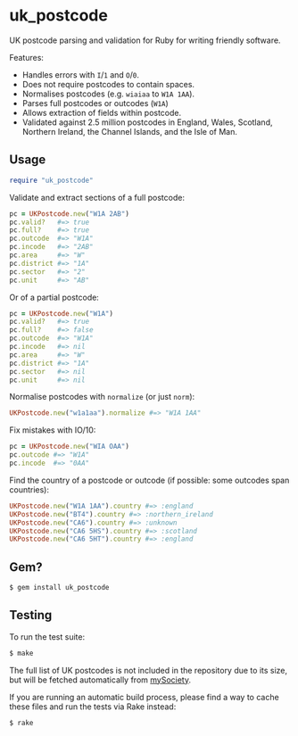 # uk_postcode

UK postcode parsing and validation for Ruby for writing friendly software.

Features:

* Handles errors with `I`/`1` and `O`/`0`.
* Does not require postcodes to contain spaces.
* Normalises postcodes (e.g. `wiaiaa` to `W1A 1AA`).
* Parses full postcodes or outcodes (`W1A`)
* Allows extraction of fields within postcode.
* Validated against 2.5 million postcodes in England, Wales, Scotland, Northern
  Ireland, the Channel Islands, and the Isle of Man.

## Usage

```ruby
require "uk_postcode"
```

Validate and extract sections of a full postcode:

```ruby
pc = UKPostcode.new("W1A 2AB")
pc.valid?   #=> true
pc.full?    #=> true
pc.outcode  #=> "W1A"
pc.incode   #=> "2AB"
pc.area     #=> "W"
pc.district #=> "1A"
pc.sector   #=> "2"
pc.unit     #=> "AB"
```

Or of a partial postcode:

```ruby
pc = UKPostcode.new("W1A")
pc.valid?   #=> true
pc.full?    #=> false
pc.outcode  #=> "W1A"
pc.incode   #=> nil
pc.area     #=> "W"
pc.district #=> "1A"
pc.sector   #=> nil
pc.unit     #=> nil
```

Normalise postcodes with `normalize` (or just `norm`):

```ruby
UKPostcode.new("w1a1aa").normalize #=> "W1A 1AA"
```

Fix mistakes with IO/10:

```ruby
pc = UKPostcode.new("WIA OAA")
pc.outcode #=> "W1A"
pc.incode  #=> "0AA"
```

Find the country of a postcode or outcode (if possible: some outcodes span
countries):

```ruby
UKPostcode.new("W1A 1AA").country #=> :england
UKPostcode.new("BT4").country #=> :northern_ireland
UKPostcode.new("CA6").country #=> :unknown
UKPostcode.new("CA6 5HS").country #=> :scotland
UKPostcode.new("CA6 5HT").country #=> :england
```

## Gem?

```sh
$ gem install uk_postcode
```

## Testing

To run the test suite:

```sh
$ make
```

The full list of UK postcodes is not included in the repository due to its
size, but will be fetched automatically from [mySociety][mys].

If you are running an automatic build process, please find a way to cache these
files and run the tests via Rake instead:

```
$ rake
```

[mys]: http://parlvid.mysociety.org/os/
